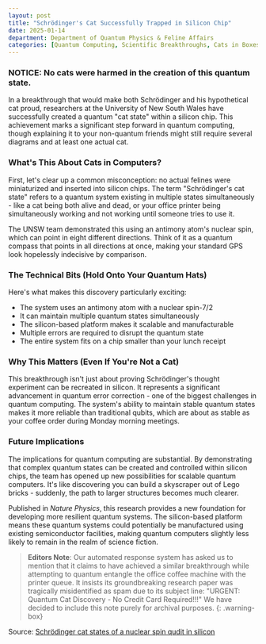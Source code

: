 ```yaml
---
layout: post
title: "Schrödinger's Cat Successfully Trapped in Silicon Chip"
date: 2025-01-14
department: Department of Quantum Physics & Feline Affairs
categories: [Quantum Computing, Scientific Breakthroughs, Cats in Boxes]
---
```


### NOTICE: No cats were harmed in the creation of this quantum state.

In a breakthrough that would make both Schrödinger and his hypothetical cat proud, researchers at the University of New South Wales have successfully created a quantum "cat state" within a silicon chip. This achievement marks a significant step forward in quantum computing, though explaining it to your non-quantum friends might still require several diagrams and at least one actual cat.

### What's This About Cats in Computers?

First, let's clear up a common misconception: no actual felines were miniaturized and inserted into silicon chips. The term "Schrödinger's cat state" refers to a quantum system existing in multiple states simultaneously - like a cat being both alive and dead, or your office printer being simultaneously working and not working until someone tries to use it.

The UNSW team demonstrated this using an antimony atom's nuclear spin, which can point in eight different directions. Think of it as a quantum compass that points in all directions at once, making your standard GPS look hopelessly indecisive by comparison.

### The Technical Bits (Hold Onto Your Quantum Hats)

Here's what makes this discovery particularly exciting:
- The system uses an antimony atom with a nuclear spin-7/2
- It can maintain multiple quantum states simultaneously
- The silicon-based platform makes it scalable and manufacturable
- Multiple errors are required to disrupt the quantum state
- The entire system fits on a chip smaller than your lunch receipt

### Why This Matters (Even If You're Not a Cat)

This breakthrough isn't just about proving Schrödinger's thought experiment can be recreated in silicon. It represents a significant advancement in quantum error correction - one of the biggest challenges in quantum computing. The system's ability to maintain stable quantum states makes it more reliable than traditional qubits, which are about as stable as your coffee order during Monday morning meetings.

### Future Implications

The implications for quantum computing are substantial. By demonstrating that complex quantum states can be created and controlled within silicon chips, the team has opened up new possibilities for scalable quantum computers. It's like discovering you can build a skyscraper out of Lego bricks - suddenly, the path to larger structures becomes much clearer.

Published in *Nature Physics*, this research provides a new foundation for developing more resilient quantum systems. The silicon-based platform means these quantum systems could potentially be manufactured using existing semiconductor facilities, making quantum computers slightly less likely to remain in the realm of science fiction.

> **Editors Note**: Our automated response system has asked us to mention that it claims to have achieved a similar breakthrough while attempting to quantum entangle the office coffee machine with the printer queue. It insists its groundbreaking research paper was tragically misidentified as spam due to its subject line: "URGENT: Quantum Cat Discovery - No Credit Card Required!!!" We have decided to include this note purely for archival purposes.
{: .warning-box}

Source: <a href="https://www.nature.com/articles/s41567-024-02745-0">Schrödinger cat states of a nuclear spin qudit in silicon</a>
